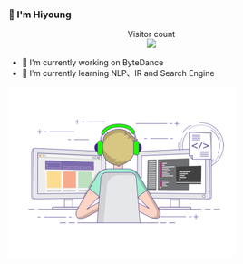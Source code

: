 ###  👋 I'm Hiyoung
 
 <p align="center">
  Visitor count<br>
  <img src="https://profile-counter.glitch.me/hiyoung123/count.svg" />
 
  - 🔭 I’m currently working on ByteDance
  - 🌱 I’m currently learning NLP、IR and Search Engine


  <img src="https://raw.githubusercontent.com/devSouvik/devSouvik/master/gif3.gif" width="400">
</p>
<!--

<p align="center">
  
[![Top Langs](https://github-readme-stats.vercel.app/api/top-langs/?username=hiyoung123&layout=compact)](https://github.com/hiyoung123/github-readme-stats)
[![Hiyoung's GitHub stats](https://github-readme-stats.vercel.app/api?username=hiyoung123&show_icons=true&hide=contribs)](https://github.com/hiyoung123/github-readme-stats)

</p>  
-->
<!--
**hiyoung123/hiyoung123** is a ✨ _special_ ✨ repository because its `README.md` (this file) appears on your GitHub profile.

Here are some ideas to get you started:

- 🔭 I’m currently working on ...
- 🌱 I’m currently learning ...
- 👯 I’m looking to collaborate on ...
- 🤔 I’m looking for help with ...
- 💬 Ask me about ...
- 📫 How to reach me: ...
- 😄 Pronouns: ...
- ⚡ Fun fact: ...
-->
